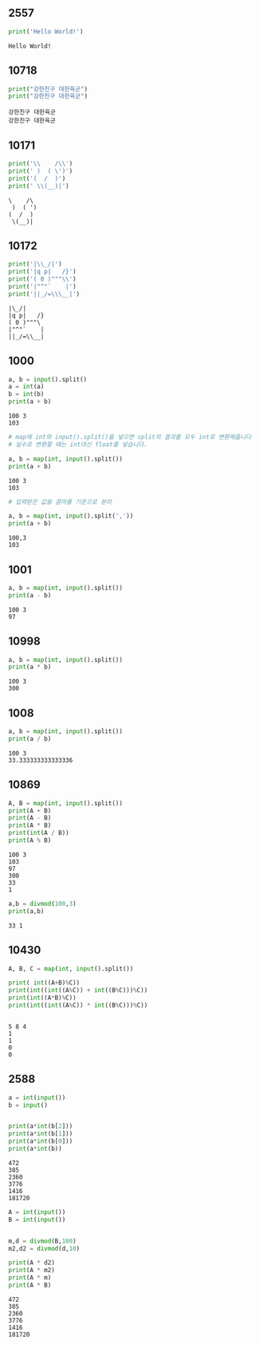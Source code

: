 ## 2557


```python
print('Hello World!')
```

    Hello World!


## 10718


```python
print("강한친구 대한육군")
print("강한친구 대한육군")
```

    강한친구 대한육군
    강한친구 대한육군


## 10171


```python
print('\\    /\\')
print(' )  ( \')')
print('(  /  )')
print(' \\(__)|')
```

    \    /\
     )  ( ')
    (  /  )
     \(__)|


## 10172


```python
print('|\\_/|')
print('|q p|   /}')
print('( 0 )"""\\')
print('|"^"`    |')
print('||_/=\\\__|')
```

    |\_/|
    |q p|   /}
    ( 0 )"""\
    |"^"`    |
    ||_/=\\__|


## 1000


```python
a, b = input().split()    
a = int(a)    
b = int(b)    
print(a + b)
```

    100 3
    103



```python
# map에 int와 input().split()을 넣으면 split의 결과를 모두 int로 변환해줍니다
# 실수로 변환할 때는 int대신 float를 넣습니다.

a, b = map(int, input().split())
print(a + b)
```

    100 3
    103



```python
# 입력받은 값을 콤마를 기준으로 분리

a, b = map(int, input().split(',')) 
print(a + b)


```

    100,3
    103


## 1001


```python
a, b = map(int, input().split())
print(a - b)
```

    100 3
    97


## 10998


```python
a, b = map(int, input().split())
print(a * b)
```

    100 3
    300


## 1008


```python
a, b = map(int, input().split())
print(a / b)
```

    100 3
    33.333333333333336


## 10869


```python
A, B = map(int, input().split())
print(A + B)
print(A - B)
print(A * B)
print(int(A / B))
print(A % B)
```

    100 3
    103
    97
    300
    33
    1



```python
a,b = divmod(100,3)
print(a,b)
```

    33 1


## 10430


```python
A, B, C = map(int, input().split())

print( int((A+B)%C))
print(int((int((A%C)) + int((B%C)))%C))
print(int((A*B)%C))
print(int((int((A%C)) * int((B%C)))%C))



```

    5 8 4
    1
    1
    0
    0


## 2588


```python
a = int(input())
b = input()


print(a*int(b[2]))
print(a*int(b[1]))
print(a*int(b[0]))
print(a*int(b))


```

    472
    385
    2360
    3776
    1416
    181720



```python
A = int(input())
B = int(input())


m,d = divmod(B,100)
m2,d2 = divmod(d,10)

print(A * d2)
print(A * m2)
print(A * m)
print(A * B)

```

    472
    385
    2360
    3776
    1416
    181720

